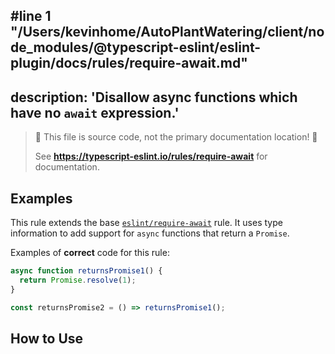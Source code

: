 #line 1 "/Users/kevinhome/AutoPlantWatering/client/node_modules/@typescript-eslint/eslint-plugin/docs/rules/require-await.md"
---
description: 'Disallow async functions which have no `await` expression.'
---

> 🛑 This file is source code, not the primary documentation location! 🛑
>
> See **https://typescript-eslint.io/rules/require-await** for documentation.

## Examples

This rule extends the base [`eslint/require-await`](https://eslint.org/docs/rules/require-await) rule.
It uses type information to add support for `async` functions that return a `Promise`.

Examples of **correct** code for this rule:

```ts
async function returnsPromise1() {
  return Promise.resolve(1);
}

const returnsPromise2 = () => returnsPromise1();
```

## How to Use
